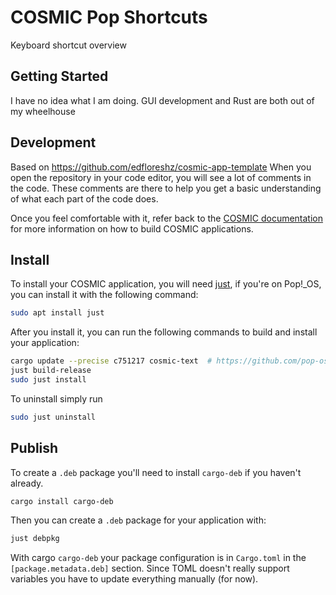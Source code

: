 # COSMIC Pop Shortcuts

Keyboard shortcut overview

## Getting Started

I have no idea what I am doing.
GUI development and Rust are both out of my wheelhouse

## Development

Based on https://github.com/edfloreshz/cosmic-app-template
When you open the repository in your code editor, you will see a lot of comments in the code. These comments are there to help you get a basic understanding of what each part of the code does.

Once you feel comfortable with it, refer back to the [COSMIC documentation](https://pop-os.github.io/libcosmic/cosmic/) for more information on how to build COSMIC applications.

## Install

To install your COSMIC application, you will need [just](https://github.com/casey/just), if you're on Pop!\_OS, you can install it with the following command:

```sh
sudo apt install just
```

After you install it, you can run the following commands to build and install your application:

```sh
cargo update --precise c751217 cosmic-text  # https://github.com/pop-os/libcosmic/issues/596
just build-release
sudo just install
```

To uninstall simply run

```sh
sudo just uninstall
```

## Publish

To create a `.deb` package you'll need to install `cargo-deb` if you haven't already.
```sh
cargo install cargo-deb
```

Then you can create a `.deb` package for your application with:
```sh
just debpkg
```

With cargo `cargo-deb` your package configuration is in `Cargo.toml` in the `[package.metadata.deb]` section.
Since TOML doesn't really support variables you have to update everything manually (for now).

